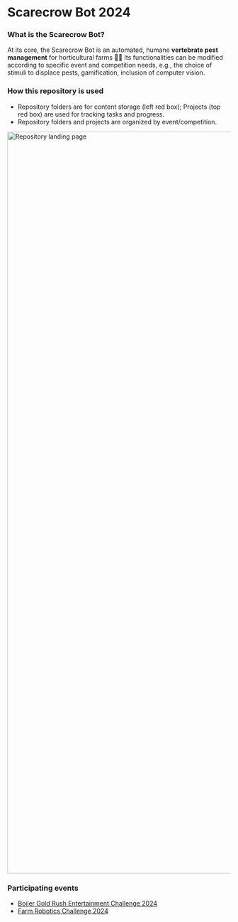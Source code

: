 # Scarecrow Bot 2024

### What is the Scarecrow Bot?
At its core, the Scarecrow Bot is an automated, humane **vertebrate pest management** for horticultural farms 🐰🍓 Its functionalities can be modified according to specific event and competition needs, e.g., the choice of stimuli to displace pests, gamification, inclusion of computer vision. 

### How this repository is used
- Repository folders are for content storage (left red box); Projects (top red box) are used for tracking tasks and progress.
- Repository folders and projects are organized by event/competition.
<img width="1669" alt="Repository landing page" src="https://github.com/DAC-Of-Purdue/scarecrow-bot-2024/assets/104526653/7d5dbafb-a5fb-48d8-8aff-57584b667e76">

### Participating events
- [Boiler Gold Rush Entertainment Challenge 2024](https://centers.purdue.edu/fusion-studio/initiatives/bgr-entertainment-challenge/)
- [Farm Robotics Challenge 2024](https://docs.google.com/document/d/16Sa8F_5u0tmNEUyvFqWgXRzfNcmQccku/edit)

